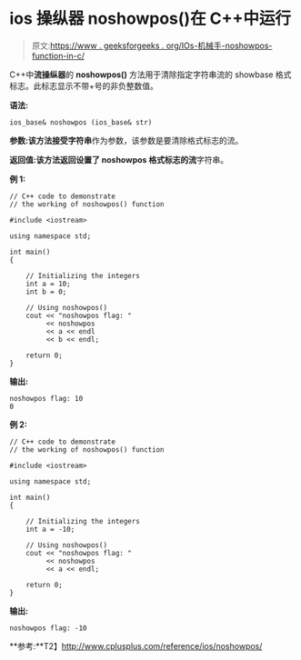 # ios 操纵器 noshowpos()在 C++中运行

> 原文:[https://www . geeksforgeeks . org/IOs-机械手-noshowpos-function-in-c/](https://www.geeksforgeeks.org/ios-manipulators-noshowpos-function-in-c/)

C++中**流操纵器**的 **noshowpos()** 方法用于清除指定字符串流的 showbase 格式标志。此标志显示不带+号的非负整数值。

**语法:**

```
ios_base& noshowpos (ios_base& str)

```

**参数:**该方法接受**字符串**作为参数，该参数是要清除格式标志的流。

**返回值:**该方法返回设置了 noshowpos 格式标志的**流**字符串。

**例 1:**

```
// C++ code to demonstrate
// the working of noshowpos() function

#include <iostream>

using namespace std;

int main()
{

    // Initializing the integers
    int a = 10;
    int b = 0;

    // Using noshowpos()
    cout << "noshowpos flag: "
         << noshowpos
         << a << endl
         << b << endl;

    return 0;
}
```

**输出:**

```
noshowpos flag: 10
0

```

**例 2:**

```
// C++ code to demonstrate
// the working of noshowpos() function

#include <iostream>

using namespace std;

int main()
{

    // Initializing the integers
    int a = -10;

    // Using noshowpos()
    cout << "noshowpos flag: "
         << noshowpos
         << a << endl;

    return 0;
}
```

**输出:**

```
noshowpos flag: -10

```

**参考:**T2】http://www.cplusplus.com/reference/ios/noshowpos/